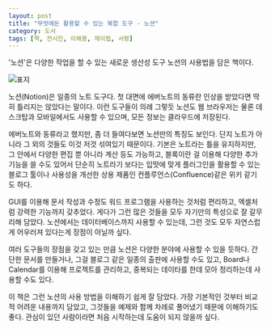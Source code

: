 ```yaml
---
layout: post
title: "무엇에든 활용할 수 있는 복합 도구 - 노션"
category: 도서
tags: [책, 전시진, 이해봄, 제이펍, 서평]
---
```


'노션'은
다양한 작업을 할 수 있는 새로운 생산성 도구 노션의 사용법을 담은 책이다.

![표지](https://lh3.googleusercontent.com/9DDv6h7ct_ZOnmr-EURNtXa45sMev7XfduBFFJyv5oeEhyywICvJ86SLhhzf8qip4B7muodJnBXEkw=s480)

노션(Notion)은 일종의 노트 도구다.
첫 대면에 에버노트의 동류란 인상을 받았다면 딱히 틀리지는 않았다는 말이다.
이런 도구들이 의례 그렇듯 노션도 웹 브라우저는 물론 데스크탑과 모바일에서도 사용할 수 있으며,
모든 정보는 클라우드에 저장된다.

에버노트와 동류라고 했지만, 좀 더 들여다보면 노션만의 특징도 보인다.
단지 노트가 아니라 그 외의 것들도 이것 저것 섞여있기 때문이다.
기본은 노트라는 틀을 유지하지만,
그 안에서 다양한 편집 뿐 아니라 계산 등도 가능하고,
블록이란 걸 이용해 다양한 추가기능을 쓸 수도 있어서
단순히 노트라기 보다는 입맛에 맞게 플러그인을 활용할 수 있는 블로그 툴이나
사용성을 개선한 상용 제품인 컨플루언스(Confluence)같은 위키 같기도 하다.

GUI를 이용해 문서 작성과 수정도 워드 프로그램을 사용하는 것처럼 편리하고,
엑셀처럼 강력한 기능까지 갖추었다.
게다가 그런 많은 것들을 모두 자기만의 특성으로 잘 갈무리해 담았다.
노션에서는 데이터베이스까지 사용할 수 있는데,
그런 것도 모두 자연스럽게 어우러져 있다는게 장점이 아닐까 싶다.

여러 도구들의 장점을 갖고 있는 만큼
노션은 다양한 분야에 사용할 수 있을 듯하다.
간단한 문서를 만들거나,
그걸 블로그 같은 일종의 출판에 사용할 수도 있고,
Board나 Calendar를 이용해 프로젝트를 관리하고,
중복되는 데이타를 한데 모아 정리하는데 사용할 수도 있다.

이 책은 그런 노션의 사용 방법을 이해하기 쉽게 잘 담았다.
가장 기본적인 것부터 비교적 어려운 내용까지 담았고,
그것들을 예제와 함께 차례로 풀어냈기 때문에 이해하기도 좋다.
관심이 있던 사람이라면 처음 시작하는데 도움이 되지 않을까 싶다.
